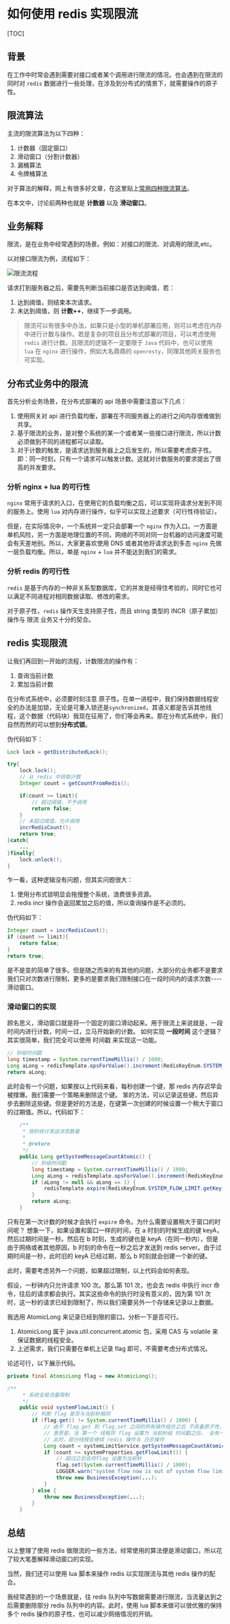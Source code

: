 # 如何使用 redis 实现限流

[TOC]

## 背景

在工作中时常会遇到需要对接口或者某个调用进行限流的情况。也会遇到在限流的同时对 `redis` 数据进行一些处理，在涉及到分布式的情景下，就需要操作的原子性。

## 限流算法

主流的限流算法为以下四种：

1. 计数器（固定窗口）
2. 滑动窗口（分割计数器）
3. 漏桶算法
4. 令牌桶算法

对于算法的解释，网上有很多好文章，在这里贴上[常用四种限流算法](https://blog.csdn.net/weixin_41846320/article/details/95941361)。

在本文中，讨论前两种也就是 **计数器** 以及 **滑动窗口**。

## 业务解释

限流，是在业务中经常遇到的场景。例如：对接口的限流、对调用的限流,etc。

以对接口限流为例，流程如下：

![限流流程](http://bucket-ceshi-dalebao.oss-cn-hangzhou.aliyuncs.com/2021/10/22/xian-liu-liu-cheng.png)

请求打到服务器之后，需要先判断当前接口是否达到阈值，若：

1. 达到阈值，则结束本次请求。
2. 未达到阈值，则 **计数++**，继续下一步调用。

> 限流可以有很多中办法，如果只是小型的单机部署应用，则可以考虑在内存中进行计数与操作。若是复杂的项目且分布式部署的项目，可以考虑使用 `redis` 进行计数。且限流的逻辑不一定要限于 `Java` 代码中，也可以使用 `lua` 在 `nginx` 进行操作，例如大名鼎鼎的 `openresty`，同理其他网关服务也可实现。

## 分布式业务中的限流

首先分析业务场景，在分布式部署的 api 场景中需要注意以下几点：

1. 使用网关对 api 进行负载均衡，部署在不同服务器上的进行之间内存很难做到共享。
2. 基于限流的业务，是对整个系统的某一个或者某一些接口进行限流，所以计数必须做到不同的进程都可以读取。
3. 对于计数的触发，是请求达到服务器上之后发生的，所以需要考虑原子性。即：同一时刻，只有一个请求可以触发计数。这就对计数服务的要求提出了很高的并发要求。

### 分析 nginx + lua 的可行性

`nginx` 常用于请求的入口，在使用它的负载均衡之后，可以实现将请求分发到不同的服务上。使用 `lua` 对内存进行操作，似乎可以实现上述要求（可行性待验证）。

但是，在实际情况中，一个系统并一定只会部署一个 `nginx` 作为入口。一方面是单机风险，另一方面是地理位置的不同，网络的不同对同一台机器的访问速度可能会有天差地别。所以，大家更喜欢使用 DNS 或者其他将请求达到多态 `nginx` 先做一层负载均衡。所以，单是 `nginx` + `lua` 并不能达到我们的需求。

### 分析 redis 的可行性

`redis` 是基于内存的一种非关系型数据库，它的并发是经得住考验的，同时它也可以满足不同进程对相同数据读取、修改的需求。

对于原子性，`redis` 操作天生支持原子性，而且 string 类型的 INCR（原子累加） 操作与 限流 业务又十分的契合。

## redis 实现限流

让我们再回到一开始的流程，计数限流的操作有：

1. 查询当前计数
2. 累加当前计数

在分布式系统中，必须要时刻注意 原子性。在单一进程中，我们保持数据线程安全的办法是加锁，无论是可重入锁还是`synchronized`，其语义都是告诉其他线程，这个数据（代码块）我现在征用了，你们等会再来。那在分布式系统中，我们自然而然的可以想到**分布式锁**。

伪代码如下：

```java
Lock lock = getDistributedLock();

try{
    lock.lock();
    // 从 redis 中获取计数
    Integer count = getCountFromRedis();

    if(count >= limit){
        // 超过阈值，不予调用
        return false;
    }
    // 未超过阈值，允许调用
    incrRedisCount();
    return true;
}catch{
    ...
}finally{
    lock.unlock();
}

```

乍一看，这种逻辑没有问题，但其实问题很大：

1. 使用分布式锁明显会拖慢整个系统，浪费很多资源。
2. redis incr 操作会返回累加之后的值，所以查询操作是不必须的。

伪代码如下：

```java
Integer count = incrRedisCount();
if (count >= limit){
    return false;
}
return true;
```

是不是变的简单了很多。但是随之而来的有其他的问题，大部分的业务都不是要求我们只对次数进行限制，更多的是要求我们限制接口在一段时间内的请求次数----滑动窗口。

### 滑动窗口的实现

顾名思义，滑动窗口就是将一个固定的窗口滑动起来。用于限流上来说就是，一段时间内进行计数，时间一过，立马开始新的计数。
如何实现 **一段时间** 这个逻辑？
其实很简单，我们完全可以使用 时间戳 来实现这一功能。

```java
// 秒级时间戳
long timestamp = System.currentTimeMillis() / 1000;
Long aLong = redisTemplate.opsForValue().increment(RedisKeyEnum.SYSTEM_FLOW_LIMIT.getKey() + timestamp);
return aLong;
```

此时会有一个问题，如果按以上代码来看，每秒创建一个键，那 redis 内存迟早会被撑爆。我们需要一个策略来删除这个键。
笨的方法，可以记录这些键，然后异步去删除这些键。但是更好的方法是，在键第一次创建的时候设置一个稍大于窗口的过期值。所以，代码如下：

```java
    /**
     * 按秒统计发送消息数量
     *
     * @return
     */
    public Long getSystemMessageCountAtomic() {
        // 秒级时间戳
        long timestamp = System.currentTimeMillis() / 1000;
        Long aLong = redisTemplate.opsForValue().increment(RedisKeyEnum.SYSTEM_FLOW_LIMIT.getKey() + timestamp);
        if (aLong != null && aLong == 1) {
            redisTemplate.expire(RedisKeyEnum.SYSTEM_FLOW_LIMIT.getKey() + timestamp, 2, TimeUnit.SECONDS);
        }
        return aLong;
    }
```

只有在第一次计数的时候才会执行 `expire` 命令。为什么需要设置稍大于窗口的时间呢？
想象一下，如果设置和窗口一样的时间，在 a 时刻的时候生成的键 keyA，然后过期时间是一秒。然后在 b 时刻，生成的键也是 keyA（在同一秒内），但是由于网络或者其他原因，b 时刻的命令在一秒之后才发送到 redis server。由于过期时间是一秒，此时旧的 keyA 已经过期，那么 b 时刻就会创建一个新的键。

此时，需要考虑另外一个问题，如果超过限制，以上代码会如何表现。

假设，一秒钟内只允许请求 100 次。那么第 101 次，也会去 redis 中执行 incr 命令，往后的请求都会执行。其实这些命令的执行时没有意义的，因为第 101 次时，这一秒的请求已经到限制了，所以我们需要另外一个存储来记录以上数据。

我选用 AtomicLong 来记录已经到限的窗口。分析一下是否可行。

1. AtomicLong 属于 java.util.concurrent.atomic 包，采用 CAS 与 volatile 来保证数据的线程安全。
2. 上述需求，我们只需要在单机上记录 flag 即可，不需要考虑分布式情况。

论述可行，以下展示代码。

```java
private final AtomicLong flag = new AtomicLong();

/**
     * 系统全局流量限制
     */
    public void systemFlowLimit() {
        // 判断 flag 是否与当前秒相同
        if (flag.get() != System.currentTimeMillis() / 1000) {
            // 由于 flag.get 到 flag.set 之间的所有操作组合之后 不具备原子性，所以会有 小于 线程数 的线程会进入到这里面。
            // 意思是，当 第一个 线程将 flag 设置为 当前秒级 时间戳之后， 会有一部分线程已经执行完 flag.get 的判断逻辑
            // 此时，部分线程会继续 redis 操作与 日志操作
            Long count = systemLimitService.getSystemMessageCountAtomic();
            if (count >= systemProperties.getFlowLimit()) {
                // 超过之后会将flag 设置为当前秒
                flag.set(System.currentTimeMillis() / 1000);
                LOGGER.warn("system flow now is out of system flow limit,at:{}", System.currentTimeMillis() / 1000);
                throw new BusinessException(...);
            }
        } else {
            throw new BusinessException(...);
        }
    }
```

## 总结

以上整理了使用 redis 做限流的一些方法，经常使用的算法便是滑动窗口，所以花了较大笔墨解释滑动窗口的实现。

当然，我们还可以使用 lua 脚本来操作 redis 以实现限流与其他 redis 操作的配合。

我经常遇到的一个场景就是，往 redis 队列中写数据需要进行限流，当流量达到之后需要删除部分 redis 队列中的内容。此时，使用 lua 脚本来做可以很优雅的保持多个 redis 操作的原子性，也可以减少网络情况的开销。
